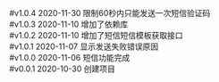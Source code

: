#v1.0.4  2020-11-30
限制60秒内只能发送一次短信验证码  
#v1.0.3  2020-11-10
增加了依赖库  
#v1.0.2  2020-11-10
增加了短信短信模板获取接口     
#v1.0.1  2020-11-07
显示发送失败错误原因    
#v1.0.0  2020-11-06
短信功能完成    
#v0.0.1  2020-10-30
创建项目  